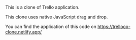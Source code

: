 This is a clone of Trello application.

This clone uses native JavaScript drag and drop.

You can find the application of this code on
https://trellooo-clone.netlify.app/
